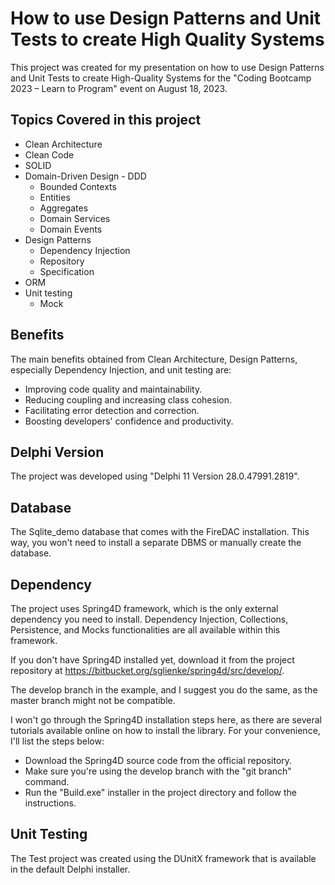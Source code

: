 # How to use Design Patterns and Unit Tests to create High Quality Systems
 
This project was created for my presentation on how to use Design Patterns and Unit Tests to create High-Quality Systems for the "Coding Bootcamp 2023 – Learn to Program" event on August 18, 2023.


## Topics Covered in this project

- Clean Architecture
- Clean Code
- SOLID
- Domain-Driven Design - DDD
    - Bounded Contexts
    - Entities
    - Aggregates
    - Domain Services
    - Domain Events
- Design Patterns
    - Dependency Injection
    - Repository
    - Specification
- ORM
- Unit testing
    - Mock

## Benefits

The main benefits obtained from Clean Architecture, Design Patterns, especially Dependency Injection, and unit testing are:

- Improving code quality and maintainability.
- Reducing coupling and increasing class cohesion.
- Facilitating error detection and correction.
- Boosting developers' confidence and productivity.


## Delphi Version

The project was developed using "Delphi 11 Version 28.0.47991.2819".


## Database

The Sqlite_demo database that comes with the FireDAC installation. This way, you won't need to install a separate DBMS or manually create the database.


## Dependency

The project uses Spring4D framework, which is the only external dependency you need to install. Dependency Injection, Collections, Persistence, and Mocks functionalities are all available within this framework.

If you don't have Spring4D installed yet, download it from the project repository at https://bitbucket.org/sglienke/spring4d/src/develop/. 

The develop branch in the example, and I suggest you do the same, as the master branch might not be compatible.

I won't go through the Spring4D installation steps here, as there are several tutorials available online on how to install the library. For your convenience, I'll list the steps below:
- Download the Spring4D source code from the official repository.
- Make sure you're using the develop branch with the "git branch" command.
- Run the "Build.exe" installer in the project directory and follow the instructions.

## Unit Testing

The Test project was created using the DUnitX framework that is available in the default Delphi installer.


